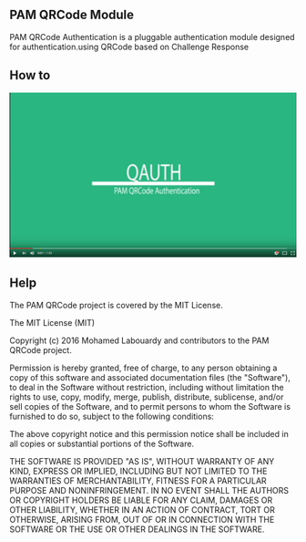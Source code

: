 ## PAM QRCode Module

PAM QRCode Authentication is a pluggable authentication module designed for authentication.using QRCode based on Challenge Response

## How to 

[![PAM QRCode Tutorial](screenshot.png)](https://www.youtube.com/watch?v=d7CGI3weA74 "PAM QRCode Tutorial")

## Help

The PAM QRCode project is covered by the MIT License.

The MIT License (MIT)

Copyright (c) 2016 Mohamed Labouardy and contributors to the PAM QRCode project.

Permission is hereby granted, free of charge, to any person obtaining a copy of this software and associated documentation files (the "Software"), to deal in the Software without restriction, including without limitation the rights to use, copy, modify, merge, publish, distribute, sublicense, and/or sell copies of the Software, and to permit persons to whom the Software is furnished to do so, subject to the following conditions:

The above copyright notice and this permission notice shall be included in all copies or substantial portions of the Software.

THE SOFTWARE IS PROVIDED "AS IS", WITHOUT WARRANTY OF ANY KIND, EXPRESS OR IMPLIED, INCLUDING BUT NOT LIMITED TO THE WARRANTIES OF MERCHANTABILITY, FITNESS FOR A PARTICULAR PURPOSE AND NONINFRINGEMENT. IN NO EVENT SHALL THE AUTHORS OR COPYRIGHT HOLDERS BE LIABLE FOR ANY CLAIM, DAMAGES OR OTHER LIABILITY, WHETHER IN AN ACTION OF CONTRACT, TORT OR OTHERWISE, ARISING FROM, OUT OF OR IN CONNECTION WITH THE SOFTWARE OR THE USE OR OTHER DEALINGS IN THE SOFTWARE.
